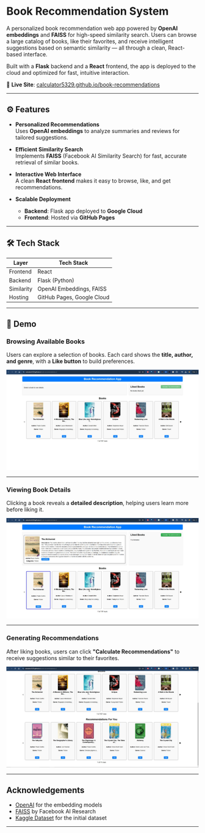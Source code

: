 # Book Recommendation System

A personalized book recommendation web app powered by **OpenAI embeddings** and **FAISS** for high-speed similarity search. Users can browse a large catalog of books, like their favorites, and receive intelligent suggestions based on semantic similarity — all through a clean, React-based interface.

Built with a **Flask** backend and a **React** frontend, the app is deployed to the cloud and optimized for fast, intuitive interaction.

🔗 **Live Site**: [calculator5329.github.io/book-recommendations](https://calculator5329.github.io/book-recommendations)

---

## ⚙️ Features

- **Personalized Recommendations**  
  Uses **OpenAI embeddings** to analyze summaries and reviews for tailored suggestions.

- **Efficient Similarity Search**  
  Implements **FAISS** (Facebook AI Similarity Search) for fast, accurate retrieval of similar books.

- **Interactive Web Interface**  
  A clean **React frontend** makes it easy to browse, like, and get recommendations.

- **Scalable Deployment**  
  - **Backend**: Flask app deployed to **Google Cloud**  
  - **Frontend**: Hosted via **GitHub Pages**

---

## 🛠 Tech Stack

| Layer        | Tech Stack                        |
|--------------|-----------------------------------|
| Frontend     | React                             |
| Backend      | Flask (Python)                    |
| Similarity   | OpenAI Embeddings, FAISS          |
| Hosting      | GitHub Pages, Google Cloud        |

---

## 📸 Demo

### Browsing Available Books  
Users can explore a selection of books. Each card shows the **title, author, and genre**, with a **Like button** to build preferences.

![Browsing Books](https://raw.githubusercontent.com/Calculator5329/book-reccomendations-r/main/bookr-1.jpg)

---

### Viewing Book Details  
Clicking a book reveals a **detailed description**, helping users learn more before liking it.

![Book Details](https://raw.githubusercontent.com/Calculator5329/book-reccomendations-r/main/bookr-2.jpg)

---

### Generating Recommendations  
After liking books, users can click **"Calculate Recommendations"** to receive suggestions similar to their favorites.

![Book Recommendations](https://raw.githubusercontent.com/Calculator5329/book-reccomendations-r/main/bookr-3.jpg)

---

## Acknowledgements

- [OpenAI](https://openai.com/) for the embedding models  
- [FAISS](https://github.com/facebookresearch/faiss) by Facebook AI Research  
- [Kaggle Dataset](https://www.kaggle.com/datasets/mohamedbakhet/amazon-books-reviews) for the initial dataset

---
